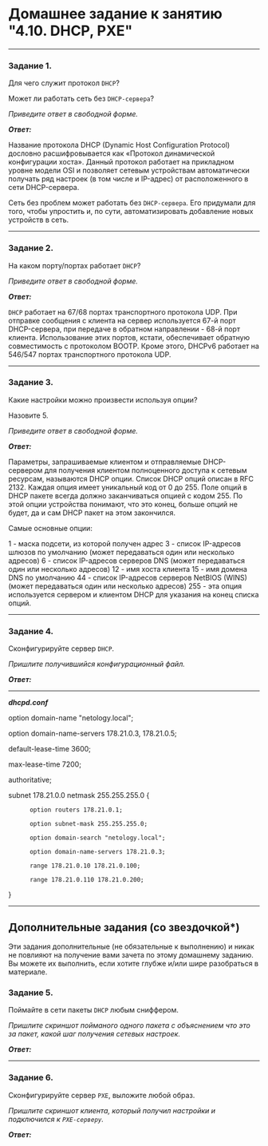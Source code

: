 # Домашнее задание к занятию "4.10. DHCP, PXE"

---

### Задание 1. 

Для чего служит протокол `DHCP`? 

Может ли работать сеть без `DHCP-сервера`?

*Приведите ответ в свободной форме.*

***Ответ:***

Название протокола DHCP (Dynamic Host Configuration Protocol) дословно расшифровывается как «Протокол динамической конфигурации хоста».
Данный протокол работает на прикладном уровне модели OSI и позволяет сетевым устройствам автоматически получать ряд настроек (в том числе и IP-адрес) от расположенного в сети DHCP-сервера.

Сеть без проблем может работать без `DHCP-сервера`. Его придумали для того, чтобы упростить и, по сути, автоматизировать добавление новых устройств в сеть.

---

### Задание 2. 

На каком порту/портах работает `DHCP`? 

*Приведите ответ в свободной форме.*

***Ответ:***

`DHCP` работает на 67/68 портах транспортного протокола UDP. При отправке сообщения с клиента на сервер используется 67-й порт DHCP-сервера, при передаче в обратном направлении - 68-й порт клиента. Использование этих портов, кстати, обеспечивает обратную совместимость с протоколом BOOTP. Кроме этого, DHCPv6 работает на 546/547 портах транспортного протокола UDP.

---

### Задание 3. 

Какие настройки можно произвести используя опции? 

Назовите 5.

*Приведите ответ в свободной форме.*

***Ответ:***

Параметры, запрашиваемые клиентом и отправляемые DHCP-сервером для получения клиентом полноценного доступа к сетевым ресурсам, называются DHCP опции. Список DHCP опций описан в RFC 2132. Каждая опция имеет уникальный код от 0 до 255. Поле опций в DHCP пакете всегда должно заканчиваться опцией с кодом 255. По этой опции устройства понимают, что это конец, больше опций не будет, да и сам DHCP пакет на этом закончился.

Самые основные опции:

1 - маска подсети, из которой получен адрес
3 - список IP-адресов шлюзов по умолчанию (может передаваться один или несколько адресов)
6 - список IP-адресов серверов  DNS (может передаваться один или несколько адресов)
12 - имя хоста клиента
15 - имя домена DNS по умолчанию
44 - cписок IP-адресов серверов NetBIOS (WINS) (может передаваться один или несколько адресов)
255 - эта опция используется сервером и клиентом DHCP для указания на конец списка опций.

---

### Задание 4. 

Сконфигурируйте сервер `DHCP`.

*Пришлите получившийся конфигурационный файл.*

***Ответ:***

-------------------------------------------------------

***dhcpd.conf***

option domain-name "netology.local";

option domain-name-servers 178.21.0.3, 178.21.0.5;

default-lease-time 3600;

max-lease-time 7200;

authoritative;

subnet 178.21.0.0 netmask 255.255.255.0 {

          option routers 178.21.0.1;

          option subnet-mask 255.255.255.0;

          option domain-search "netology.local";

          option domain-name-servers 178.21.0.3;

          range 178.21.0.10 178.21.0.100;

          range 178.21.0.110 178.21.0.200;

}

-------------------------------------------------------

## Дополнительные задания (со звездочкой*)
Эти задания дополнительные (не обязательные к выполнению) и никак не повлияют на получение вами зачета по этому домашнему заданию. Вы можете их выполнить, если хотите глубже и/или шире разобраться в материале.


### Задание 5. 

Поймайте в сети пакеты `DHCP` любым сниффером. 

*Пришлите скриншот пойманого одного пакета с объяснением что это за пакет, какой шаг получения сетевых настроек.*

***Ответ:***



---

### Задание 6. 

Сконфигурируйте сервер `PXE`, выложите любой образ. 

*Пришлите скриншот клиента, который получил настройки и подключился к `PXE-серверу`.*

***Ответ:***

